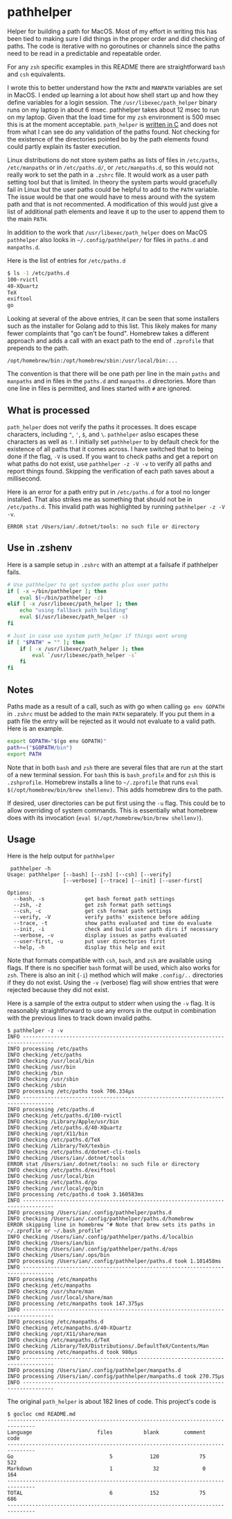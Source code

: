 # pathhelper

Helper for building a path for MacOS. Most of my effort in writing this has been tied to making sure I did things in the
proper order and did checking of paths. The code is iterative with no goroutines or channels since the paths need to be
read in a predictable and repeatable order.

For any `zsh` specific examples in this README there are straightforward `bash` and `csh` equivalents.

I wrote this to better understand how the `PATH` and `MANPATH` variables are set in MacOS. I ended up learning a lot
about how shell start up and how they define variables for a login session. The `/usr/libexec/path_helper` binary runs
on my laptop in about 6 msec. pathhelper takes about 12 msec to run on my laptop. Given that the load time for my `zsh`
environment is 500 msec this is at the moment acceptable. `path_helper` is [written in
C](https://opensource.apple.com/source/shell_cmds/shell_cmds-162/path_helper/path_helper.c.auto.html) and does not from
what I can see do any validation of the paths found. Not checking for the existence of the directories pointed bo by the
path elements found could partly explain its faster execution.

Linux distributions do not store system paths as lists of files in `/etc/paths`, `/etc/manpaths` or in `/etc/paths.d/`,
or `/etc/manpaths.d`, so this would not really work to set the path in a `.zshrc` file. It would work as a user path
setting tool but that is limited. In theory the system parts would gracefully fail in Linux but the user paths could be
helpful to add to the `PATH` variable. The issue would be that one would have to mess around with the system path and
that is not recommented. A modification of this would just give a list of additional path elements and leave it up to
the user to append them to the main `PATH`.

In addition to the work that `/usr/libexec/path_helper` does on MacOS `pathhelper` also looks in `~/.config/pathhelper/`
for files in `paths.d` and `manpaths.d`. 

Here is the list of entries for `/etc/paths.d`

```sh
$ ls -1 /etc/paths.d
100-rvictl
40-XQuartz
TeX
exiftool
go
```

Looking at several of the above entries, it can be seen that some installers such as the installer for Golang add
to this list. This likely makes for many fewer complaints that "go can't be found". Homebrew takes a different approach
and adds a call with an exact path to the end of `.zprofile` that prepends to the path.

`/opt/homebrew/bin:/opt/homebrew/sbin:/usr/local/bin:...`

The convention is that there will be one path per line in the main `paths` and `manpaths` and in files in the `paths.d`
and `manpaths.d` directories. More than one line in files is permitted, and lines started with `#` are ignored.

## What is processed

`path_helper` does not verify the paths it processes. It does escape characters, including `"`, `'`, `$`, and `\`.
`pathhelper` aslso escapes these characters as well as `!`. I initially set `pathhelper` to by default check for the
existence of all paths that it comes across. I have switched that to being done if the flag, `-V` is used. If you want
to check paths and get a report on what paths do not exist, use `pathhelper -z -V -v` to verify all paths and report
things found. Skipping the verification of each path saves about a millisecond.

Here is an error for a path entry put in `/etc/paths.d` for a tool no longer installed. That also strikes me as
something that should not be in `/etc/paths.d`. This invalid path was highlighted by running `pathhelper -z -V -v`.

`ERROR stat /Users/ian/.dotnet/tools: no such file or directory`

## Use in .zshenv

Here is a sample setup in `.zshrc` with an attempt at a failsafe if pathhelper fails.

```sh
# Use pathhelper to get system paths plus user paths
if [ -x ~/bin/pathhelper ]; then
    eval $(~/bin/pathhelper -z)
elif [ -x /usr/libexec/path_helper ]; then
    echo "using fallback path building"
    eval $(/usr/libexec/path_helper -s)
fi

# Just in case use system path_helper if things went wrong
if [ "$PATH" = "" ]; then
    if [ -x /usr/libexec/path_helper ]; then
        eval `/usr/libexec/path_helper -s`
    fi
fi
```

## Notes

Paths made as a result of a call, such as with go when calling `go env GOPATH` in `.zshrc` must be added to the main
`PATH` separately. If you put them in a path file the entry will be rejected as it would not evaluate to a valid path.
Here is an example.

```sh
export GOPATH="$(go env GOPATH)"
path+=("$GOPATH/bin")
export PATH
```

Note that in both `bash` and `zsh` there are several files that are run at the start of a new terminal session. For
`bash` this is `bash_profile` and for `zsh` this is `.zshprofile`. Homebrew installs a line to `~/.zprofile` that runs
`eval $(/opt/homebrew/bin/brew shellenv)`. This adds homebrew dirs to the path.

If desired, user directories can be put first using the `-u` flag. This could be to allow overriding of system commands.
This is essentially what homebrew does with its invocation (`eval $(/opt/homebrew/bin/brew shellenv)`).

## Usage

Here is the help output for `pathhelper`

```
 pathhelper -h
Usage: pathhelper [--bash] [--zsh] [--csh] [--verify] 
                  [--verbose] [--trace] [--init] [--user-first]

Options:
  --bash, -s             get bash format path settings
  --zsh, -z              get zsh format path settings
  --csh, -c              get csh format path settings
  --verify, -V           verify paths' existence before adding
  --trace, -t            show paths evaluated and time do evaluate
  --init, -i             check and build user path dirs if necessary
  --verbose, -v          display issues as paths evaluated
  --user-first, -u       put user directories first
  --help, -h             display this help and exit
```

Note that formats compatible with `csh`, `bash`, and `zsh` are available using flags. If there is no specifier `bash`
format will be used, which also works for `zsh`. There is also an init (`-i`) method which will make `.config/..`
directories if they do not exist. Using the `-v` (verbose) flag will show entries that were rejected because they did
not exist.

Here is a sample of the extra output to stderr when using the `-v` flag. It is reasonably straightforward to use any
errors in the output in combination with the previous lines to track down invalid paths.

```
$ pathhelper -z -v
INFO --------------------------------------------------------------------------------
INFO processing /etc/paths
INFO checking /etc/paths
INFO checking /usr/local/bin
INFO checking /usr/bin
INFO checking /bin
INFO checking /usr/sbin
INFO checking /sbin
INFO processing /etc/paths took 706.334µs
INFO --------------------------------------------------------------------------------
INFO processing /etc/paths.d
INFO checking /etc/paths.d/100-rvictl
INFO checking /Library/Apple/usr/bin
INFO checking /etc/paths.d/40-XQuartz
INFO checking /opt/X11/bin
INFO checking /etc/paths.d/TeX
INFO checking /Library/TeX/texbin
INFO checking /etc/paths.d/dotnet-cli-tools
INFO checking /Users/ian/.dotnet/tools
ERROR stat /Users/ian/.dotnet/tools: no such file or directory
INFO checking /etc/paths.d/exiftool
INFO checking /usr/local/bin
INFO checking /etc/paths.d/go
INFO checking /usr/local/go/bin
INFO processing /etc/paths.d took 3.160583ms
INFO --------------------------------------------------------------------------------
INFO processing /Users/ian/.config/pathhelper/paths.d
INFO checking /Users/ian/.config/pathhelper/paths.d/homebrew
ERROR skipping line in homebrew "# Note that brew sets its paths in ~/.zprofile or ~/.bash_profile"
INFO checking /Users/ian/.config/pathhelper/paths.d/localbin
INFO checking /Users/ian/bin
INFO checking /Users/ian/.config/pathhelper/paths.d/ops
INFO checking /Users/ian/.ops/bin
INFO processing /Users/ian/.config/pathhelper/paths.d took 1.101458ms
INFO --------------------------------------------------------------------------------
INFO processing /etc/manpaths
INFO checking /etc/manpaths
INFO checking /usr/share/man
INFO checking /usr/local/share/man
INFO processing /etc/manpaths took 147.375µs
INFO --------------------------------------------------------------------------------
INFO processing /etc/manpaths.d
INFO checking /etc/manpaths.d/40-XQuartz
INFO checking /opt/X11/share/man
INFO checking /etc/manpaths.d/TeX
INFO checking /Library/TeX/Distributions/.DefaultTeX/Contents/Man
INFO processing /etc/manpaths.d took 980µs
INFO --------------------------------------------------------------------------------
INFO processing /Users/ian/.config/pathhelper/manpaths.d
INFO processing /Users/ian/.config/pathhelper/manpaths.d took 270.75µs
INFO --------------------------------------------------------------------------------
```

The original `path_helper` is about 182 lines of code. This project's code is

```
$ gocloc cmd README.md
-------------------------------------------------------------------------------
Language                     files          blank        comment           code
-------------------------------------------------------------------------------
Go                               5            120             75            522
Markdown                         1             32              0            164
-------------------------------------------------------------------------------
TOTAL                            6            152             75            686
-------------------------------------------------------------------------------
```